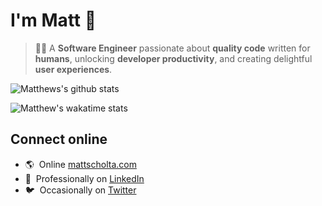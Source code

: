 # I'm Matt 👋

> 👨‍💻 A **Software Engineer** passionate about **quality code** written for **humans**, unlocking **developer productivity**, and creating delightful **user experiences**.

![Matthews's github stats](https://github-readme-stats.vercel.app/api?username=visormatt&count_private=true&show_icons=true&show_owner=true&theme=default&hide=contribs)

![Matthew's wakatime stats](https://github-readme-stats.vercel.app/api/wakatime?username=visormatt&theme=default&layout=compact)

## Connect online

- 🌎 &nbsp;Online [mattscholta.com](https://www.mattscholta.com)
- 💼 &nbsp;Professionally on [LinkedIn](https://www.linkedin.com/in/matthewscholta)
- 🐦 &nbsp;Occasionally on [Twitter](https://twitter.com/visormatt)

<!-- [![ReadMe Card](https://github-readme-stats.vercel.app/api/pin/?username=visormatt&repo=generator&show_owner=true&theme=default)][link-generator] -->
<!-- ![Top Langs](https://github-readme-stats.vercel.app/api/top-langs/?username=visormatt&theme=default&layout=compact) -->
<!-- ![I voted!](https://user-images.githubusercontent.com/3104489/97828882-616ae680-1c96-11eb-8110-4f39349b4033.gif) -->
<!-- - 🕹️ Tinkering on [Codepen](https://codepen.io/visormatt) -->

<!-- Links -->

[link-generator]: https://github.com/visormatt/generator "Generator"
